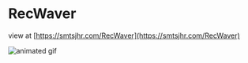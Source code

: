 # RecWaver

view at [https://smtsjhr.com/RecWaver](https://smtsjhr.com/RecWaver)

![animated gif](https://github.com/smtsjhr/RecWaver/blob/master/RecWaver_300.gif)